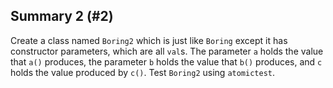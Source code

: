 ## Summary 2 (#2)

Create a class named `Boring2` which is just like `Boring` except it has
constructor parameters, which are all `val`s. The parameter `a` holds the value
that `a()` produces, the parameter `b` holds the value that `b()` produces, and
`c` holds the value produced by `c()`. Test `Boring2` using `atomictest`.